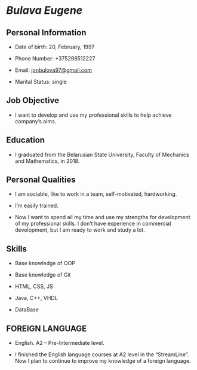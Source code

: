 # *Bulava Eugene*

## Personal Information

* Date of birth: 20, February, 1997

* Phone Number: +375298512227

* Email: jonbulova97@gmail.com

* Marital Status: single

## Job Objective

* I want to develop and use my professional skills to help achieve company’s aims.

## Education

* I graduated from the Belarusian State University, Faculty of Mechanics and Mathematics, in 2018.

## Personal Qualities 

* I am sociable, like to work in a team, self-motivated, hardworking.

* I’m easily trained.

* Now I want to spend all my time and use my strengths for development of my professional skills. I don’t have experience in commercial development, but I am ready to work and study a lot.

## Skills

* Base knowledge of OOP

* Base knowledge of Git

* HTML, CSS, JS

* Java, C++, VHDL

* DataBase

## FOREIGN LANGUAGE

* English. A2 – Pre-Intermediate level. 

* I finished the English language courses at A2 level in the “StreamLine”. Now I plan to continue to improve my knowledge of a foreign language.

